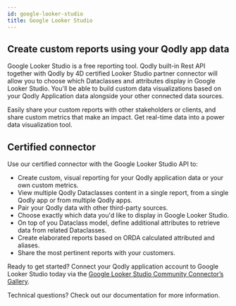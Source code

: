 ```yaml
---
id: google-looker-studio
title: Google Looker Studio
---
```


## Create custom reports using your Qodly app data

Google Looker Studio is a free reporting tool. Qodly built-in Rest API together with Qodly by 4D certified Looker Studio partner connector will allow you to choose which Dataclasses and attributes display in Google Looker Studio.
You'll be able to build custom data visualizations based on your Qodly Application data alongside your other connected data sources.


Easily share your custom reports with other stakeholders or clients, and share custom metrics that make an impact.
Get real-time data into a power data visualization tool.


## Certified connector

Use our certified connector with the Google Looker Studio API to:

- Create custom, visual reporting for your Qodly application data or your own custom metrics.
- View multiple Qodly Dataclasses content in a single report, from a single Qodly app or from multiple Qodly apps.
- Pair your Qodly data with other third-party sources.
- Choose exactly which data you'd like to display in Google Looker Studio.
- On top of you Dataclass model, define additional attributes to retrieve data from related Dataclasses.
- Create elaborated reports based on ORDA calculated attributed and aliases.
- Share the most pertinent reports with your customers.

Ready to get started? Connect your Qodly application account to Google Looker Studio today via the [Google Looker Studio Community Connector’s Gallery](https://datastudio.google.com/datasources/create?connectorId=AKfycbx8kWt2YF52GY8bXaQZxotaAp0Bx1ZqlhAf-Tpcrf19YCSsJh2yXKQDBomHzTpn3lcwHQ&authuser=0).

Technical questions? Check out our documentation for more information.
